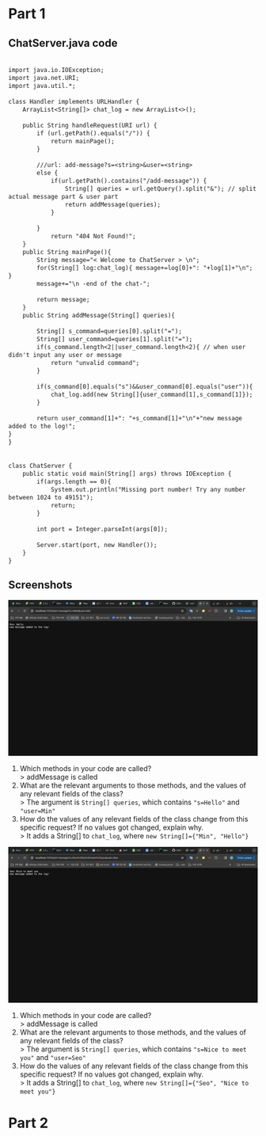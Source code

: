 <h1>Part 1</h1>
<h2> ChatServer.java code</h2>
  
```

import java.io.IOException;
import java.net.URI;
import java.util.*;

class Handler implements URLHandler {
    ArrayList<String[]> chat_log = new ArrayList<>();

    public String handleRequest(URI url) {
        if (url.getPath().equals("/")) { 
            return mainPage();
        }

        ///url: add-message?s=<string>&user=<string>
        else {
            if(url.getPath().contains("/add-message")) {
                String[] queries = url.getQuery().split("&"); // split actual message part & user part
                return addMessage(queries);
            }

        }
            return "404 Not Found!";
    }
    public String mainPage(){
        String message="< Welcome to ChatServer > \n"; 
        for(String[] log:chat_log){ message+=log[0]+": "+log[1]+"\n"; }
        message+="\n -end of the chat-";
        
        return message;
    }
    public String addMessage(String[] queries){

        String[] s_command=queries[0].split("=");
        String[] user_command=queries[1].split("=");
        if(s_command.length<2||user_command.length<2){ // when user didn't input any user or message
            return "unvalid command";
        }

        if(s_command[0].equals("s")&&user_command[0].equals("user")){
            chat_log.add(new String[]{user_command[1],s_command[1]});
        }

        return user_command[1]+": "+s_command[1]+"\n"+"new message added to the log!";
}   
}


class ChatServer {
    public static void main(String[] args) throws IOException {
        if(args.length == 0){
            System.out.println("Missing port number! Try any number between 1024 to 49151");
            return;
        }

        int port = Integer.parseInt(args[0]);

        Server.start(port, new Handler());
    }
}

```

<h2>Screenshots</h2>
  
  ![Main Page](./add1.png)
  
  <p>
    <ol>
      <li> Which methods in your code are called?
      <br> > addMessage is called</li>
      <li> What are the relevant arguments to those methods, and the values of any relevant fields of the class?
      <br> > The argument is <code>String[] queries</code>, which contains <code>"s=Hello"</code> and <code>"user=Min"</code> </li>
      <li> How do the values of any relevant fields of the class change from this specific request? If no values got changed, explain why.
      <br> > It adds a String[] to <code>chat_log</code>, where <code>new String[]={"Min", "Hello"}</code></li>
    </ol>
  </p>
  
  ![Main Page](./add2.png)
  
  <p>
    <ol>
      <li> Which methods in your code are called?
      <br> > addMessage is called</li>
      <li> What are the relevant arguments to those methods, and the values of any relevant fields of the class?
      <br> > The argument is <code>String[] queries</code>, which contains <code>"s=Nice to meet you"</code> and <code>"user=Seo"</code> </li>
      <li> How do the values of any relevant fields of the class change from this specific request? If no values got changed, explain why.
      <br> > It adds a String[] to <code>chat_log</code>, where <code>new String[]={"Seo", "Nice to meet you"}</code></li>
    </ol>
  </p>

<h1>Part 2</h1>
